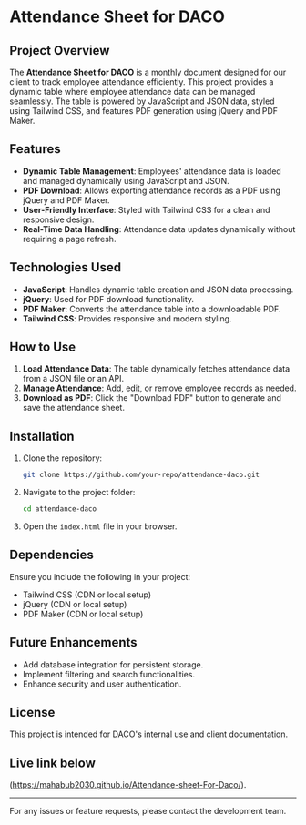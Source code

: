 # Attendance Sheet for DACO

## Project Overview
The **Attendance Sheet for DACO** is a monthly document designed for our client to track employee attendance efficiently. This project provides a dynamic table where employee attendance data can be managed seamlessly. The table is powered by JavaScript and JSON data, styled using Tailwind CSS, and features PDF generation using jQuery and PDF Maker.

## Features
- **Dynamic Table Management**: Employees' attendance data is loaded and managed dynamically using JavaScript and JSON.
- **PDF Download**: Allows exporting attendance records as a PDF using jQuery and PDF Maker.
- **User-Friendly Interface**: Styled with Tailwind CSS for a clean and responsive design.
- **Real-Time Data Handling**: Attendance data updates dynamically without requiring a page refresh.

## Technologies Used
- **JavaScript**: Handles dynamic table creation and JSON data processing.
- **jQuery**: Used for PDF download functionality.
- **PDF Maker**: Converts the attendance table into a downloadable PDF.
- **Tailwind CSS**: Provides responsive and modern styling.

## How to Use
1. **Load Attendance Data**: The table dynamically fetches attendance data from a JSON file or an API.
2. **Manage Attendance**: Add, edit, or remove employee records as needed.
3. **Download as PDF**: Click the "Download PDF" button to generate and save the attendance sheet.

## Installation
1. Clone the repository:
   ```sh
   git clone https://github.com/your-repo/attendance-daco.git
   ```
2. Navigate to the project folder:
   ```sh
   cd attendance-daco
   ```
3. Open the `index.html` file in your browser.

## Dependencies
Ensure you include the following in your project:
- Tailwind CSS (CDN or local setup)
- jQuery (CDN or local setup)
- PDF Maker (CDN or local setup)

## Future Enhancements
- Add database integration for persistent storage.
- Implement filtering and search functionalities.
- Enhance security and user authentication.

## License
This project is intended for DACO's internal use and client documentation.
## Live link below
(https://mahabub2030.github.io/Attendance-sheet-For-Daco/).

---

For any issues or feature requests, please contact the development team.

